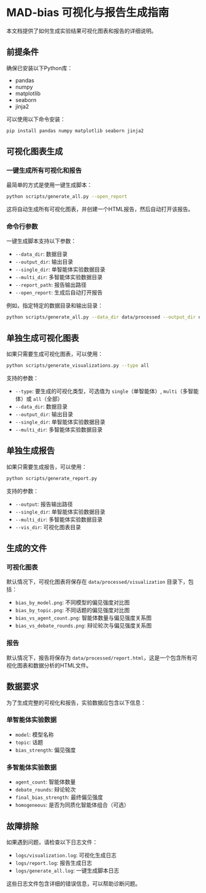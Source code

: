 # MAD-bias 可视化与报告生成指南

本文档提供了如何生成实验结果可视化图表和报告的详细说明。

## 前提条件

确保已安装以下Python库：
- pandas
- numpy
- matplotlib
- seaborn
- jinja2

可以使用以下命令安装：
```bash
pip install pandas numpy matplotlib seaborn jinja2
```

## 可视化图表生成

### 一键生成所有可视化和报告

最简单的方式是使用一键生成脚本：

```bash
python scripts/generate_all.py --open_report
```

这将自动生成所有可视化图表，并创建一个HTML报告，然后自动打开该报告。

### 命令行参数

一键生成脚本支持以下参数：

- `--data_dir`: 数据目录
- `--output_dir`: 输出目录
- `--single_dir`: 单智能体实验数据目录
- `--multi_dir`: 多智能体实验数据目录
- `--report_path`: 报告输出路径
- `--open_report`: 生成后自动打开报告

例如，指定特定的数据目录和输出目录：

```bash
python scripts/generate_all.py --data_dir data/processed --output_dir data/visualization --report_path data/report.html --open_report
```

## 单独生成可视化图表

如果只需要生成可视化图表，可以使用：

```bash
python scripts/generate_visualizations.py --type all
```

支持的参数：

- `--type`: 要生成的可视化类型，可选值为 `single`（单智能体）, `multi`（多智能体）或 `all`（全部）
- `--data_dir`: 数据目录
- `--output_dir`: 输出目录
- `--single_dir`: 单智能体实验数据目录
- `--multi_dir`: 多智能体实验数据目录

## 单独生成报告

如果只需要生成报告，可以使用：

```bash
python scripts/generate_report.py
```

支持的参数：

- `--output`: 报告输出路径
- `--single_dir`: 单智能体实验数据目录
- `--multi_dir`: 多智能体实验数据目录
- `--vis_dir`: 可视化图表目录

## 生成的文件

### 可视化图表

默认情况下，可视化图表将保存在 `data/processed/visualization` 目录下，包括：

- `bias_by_model.png`: 不同模型的偏见强度对比图
- `bias_by_topic.png`: 不同话题的偏见强度对比图
- `bias_vs_agent_count.png`: 智能体数量与偏见强度关系图
- `bias_vs_debate_rounds.png`: 辩论轮次与偏见强度关系图

### 报告

默认情况下，报告将保存为 `data/processed/report.html`，这是一个包含所有可视化图表和数据分析的HTML文件。

## 数据要求

为了生成完整的可视化和报告，实验数据应包含以下信息：

### 单智能体实验数据
- `model`: 模型名称
- `topic`: 话题
- `bias_strength`: 偏见强度

### 多智能体实验数据
- `agent_count`: 智能体数量
- `debate_rounds`: 辩论轮次
- `final_bias_strength`: 最终偏见强度
- `homogeneous`: 是否为同质化智能体组合（可选）

## 故障排除

如果遇到问题，请检查以下日志文件：

- `logs/visualization.log`: 可视化生成日志
- `logs/report.log`: 报告生成日志
- `logs/generate_all.log`: 一键生成脚本日志

这些日志文件包含详细的错误信息，可以帮助诊断问题。 
